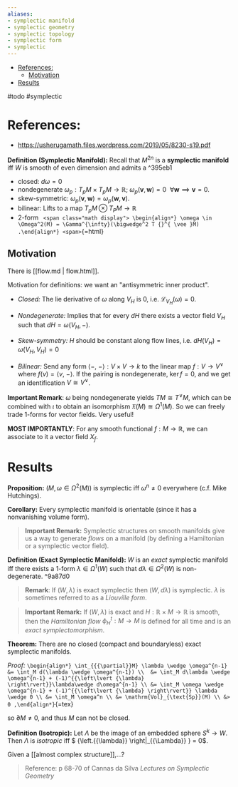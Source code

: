 ```yaml
---
aliases:
- symplectic manifold
- symplectic geometry
- symplectic topology
- symplectic form
- symplectic
---
```


-   [References:](#references)
    -   [Motivation](#motivation)
-   [Results](#results)














\#todo \#symplectic

References:
===========

-   <https://usherugamath.files.wordpress.com/2019/05/8230-s19.pdf>

**Definition (Symplectic Manifold):** Recall that $M^{2n}$ is a **symplectic manifold** iff $W$ is smooth of even dimension and admits a \^395eb1

-   closed: $d\omega = 0$
-   nondegenerate $\omega_p: T_p M \times T_p M \to {\mathbb{R}}$; $\omega_p(\mathbf{v},\mathbf{w}) = 0~~\forall \mathbf{w} \implies \mathbf{v}= 0$.
-   skew-symmetric: $\omega_p(\mathbf{v}, \mathbf{w}) = \omega_p(\mathbf{w}, \mathbf{v})$.
-   bilinear: Lifts to a map $T_pM\otimes T_P M \to {\mathbb{R}}$
-   2-form `
    <span class="math display">
    \begin{align*}
    \omega \in \Omega^2(M) = \Gamma^{\infty}(\bigwedge^2 T {}^{ \vee }M)
    .\end{align*}
    <span>`{=html}

Motivation
----------

There is [[flow.md | flow.html]].

Motivation for definitions: we want an "antisymmetric inner product".

-   *Closed:* The lie derivative of $\omega$ along $V_H$ is 0, i.e. $\mathcal{L}_{V_H}(\omega) = 0$.

-   *Nondegenerate:* Implies that for every $dH$ there exists a vector field $V_H$ such that $dH = \omega(V_H, {-})$.

-   *Skew-symmetry:* $H$ should be constant along flow lines, i.e. $dH(V_H) = \omega(V_H, V_H) = 0$

-   *Bilinear:* Send any form ${\left\langle {{-}},~{{-}} \right\rangle}: V\times V \to k$ to the linear map $f: V \to V {}^{ \vee }$ where $f(v) = {\left\langle {v},~{{-}} \right\rangle}$. If the pairing is nondegenerate, $\ker f = 0$, and we get an identification $V\cong V {}^{ \vee }$.

**Important Remark**: $\omega$ being nondegenerate yields $TM \cong T {}^{ \vee }M$, which can be combined with $\iota$ to obtain an isomorphism $\mathfrak{X}(M) \cong \Omega^1(M)$. So we can freely trade 1-forms for vector fields. Very useful!

**MOST IMPORTANTLY**: For any smooth functional $f: M \to {\mathbb{R}}$, we can associate to it a vector field $X_f$.

Results
=======

**Proposition:** $(M, \omega \in \Omega^2(M))$ is symplectic iff $\omega^n \neq 0$ everywhere (c.f. Mike Hutchings).

**Corollary:** Every symplectic manifold is orientable (since it has a nonvanishing volume form).

> **Important Remark:** Symplectic structures on smooth manifolds give us a way to generate *flows* on a manifold (by defining a Hamiltonian or a symplectic vector field).

**Definition (Exact Symplectic Manifold):** $W$ is an *exact* symplectic manifold iff there exists a 1-form $\lambda \in \Omega^1(W)$ such that $d\lambda \in \Omega^2(W)$ is non-degenerate. \^9a87d0

> **Remark**: If $(W, \lambda)$ is exact symplectic then $(W, d\lambda)$ is symplectic. $\lambda$ is sometimes referred to as a *Liouville form*.

> **Important Remark:** If $(W, \lambda)$ is exact and $H: {\mathbb{R}}\times M \to {\mathbb{R}}$ is smooth, then the *Hamiltonian flow* $\phi_H^t: M \to M$ is defined for all time and is an *exact symplectomorphism*.

**Theorem:** There are no closed (compact and boundaryless) exact symplectic manifolds.

*Proof:* `\begin{align*}
\int_{{{\partial}}M} \lambda \wedge \omega^{n-1} 
&= \int_M d(\lambda \wedge \omega^{n-1}) \\ 
&= \int_M d\lambda \wedge \omega^{n-1} + (-1)^{{\left\lvert {\lambda} \right\rvert}}\lambda\wedge d\omega^{n-1} \\
&= \int_M \omega \wedge \omega^{n-1} + (-1)^{{\left\lvert {\lambda} \right\rvert}} \lambda \wedge 0 \\
&= \int_M \omega^n \\
&= \mathrm{Vol}_{\text{Sp}}(M) \\
&> 0
,\end{align*}`{=tex}

so ${{\partial}}M \neq 0$, and thus $M$ can not be closed.

**Definition (Isotropic):** Let $\Lambda$ be the image of an embedded sphere $S^k \to W$. Then $\Lambda$ is *isotropic* iff $ {\left.{{\lambda}} \right|_{{\Lambda}} }  = 0$.

Given a \[\[almost complex structure\]\],...?

> Reference: p 68-70 of Cannas da Silva *Lectures on Symplectic Geometry*
